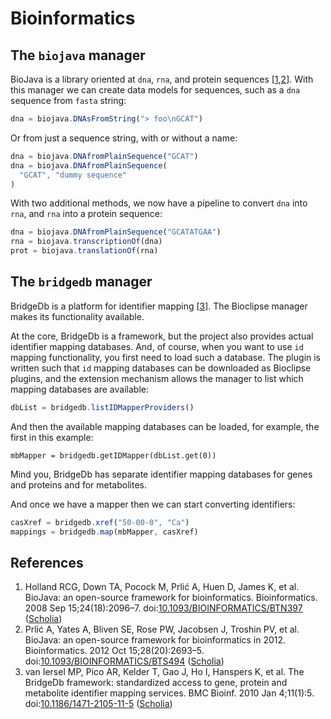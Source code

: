 # Bioinformatics

## The `biojava` manager

BioJava is a library oriented at `dna`, `rna`, and protein sequences
[<a href="#citeref1">1</a>,<a href="#citeref2">2</a>]. With this
manager we can create data models for sequences, such as a `dna`
sequence from `fasta` string:

```javascript
dna = biojava.DNAsFromString("> foo\nGCAT")
```

Or from just a sequence string, with or without a
name:

```javascript
dna = biojava.DNAfromPlainSequence("GCAT")
dna = biojava.DNAfromPlainSequence(
  "GCAT", "dummy sequence"
)
```

With two additional methods, we now have a pipeline to convert
`dna` into `rna`, and `rna` into a protein sequence:

```javascript
dna = biojava.DNAfromPlainSequence("GCATATGAA")
rna = biojava.transcriptionOf(dna)
prot = biojava.translationOf(rna)
```

## The `bridgedb` manager

BridgeDb is a platform for identifier mapping [<a href="#citeref3">3</a>]. The
Bioclipse manager makes its functionality available.

At the core, BridgeDb is a framework, but the project also provides actual
identifier mapping databases. And, of course, when you want to use `id`
mapping functionality, you first need to load such a database. The plugin is
written such that `id` mapping databases can be downloaded as Bioclipse
plugins, and the extension mechanism allows the manager to list which mapping
databases are available:

```javascript
dbList = bridgedb.listIDMapperProviders()
```

And then the available mapping databases can be loaded, for example, the first
in this example:

```
mbMapper = bridgedb.getIDMapper(dbList.get(0))
```

Mind you, BridgeDb has separate identifier mapping databases for genes and
proteins and for metabolites.

And once we have a mapper then we can start converting
identifiers:

```javascript
casXref = bridgedb.xref("50-00-0", "Ca")
mappings = bridgedb.map(mbMapper, casXref)
```

## References

1. <a name="citeref1"></a>Holland RCG, Down TA, Pocock M, Prlić A, Huen D, James K, et al. BioJava: an open-source framework for bioinformatics. Bioinformatics. 2008 Sep 15;24(18):2096–7.  doi:[10.1093/BIOINFORMATICS/BTN397](https://doi.org/10.1093/BIOINFORMATICS/BTN397) ([Scholia](https://scholia.toolforge.org/doi/10.1093/BIOINFORMATICS/BTN397))
2. <a name="citeref2"></a>Prlić A, Yates A, Bliven SE, Rose PW, Jacobsen J, Troshin PV, et al. BioJava: an open-source framework for bioinformatics in 2012. Bioinformatics. 2012 Oct 15;28(20):2693–5.  doi:[10.1093/BIOINFORMATICS/BTS494](https://doi.org/10.1093/BIOINFORMATICS/BTS494) ([Scholia](https://scholia.toolforge.org/doi/10.1093/BIOINFORMATICS/BTS494))
3. <a name="citeref3"></a>van Iersel MP, Pico AR, Kelder T, Gao J, Ho I, Hanspers K, et al. The BridgeDb framework: standardized access to gene, protein and metabolite identifier mapping services. BMC Bioinf. 2010 Jan 4;11(1):5.  doi:[10.1186/1471-2105-11-5](https://doi.org/10.1186/1471-2105-11-5) ([Scholia](https://scholia.toolforge.org/doi/10.1186/1471-2105-11-5))


